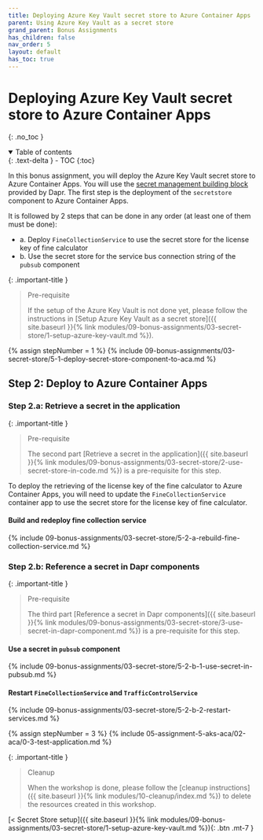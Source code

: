 ```yaml
---
title: Deploying Azure Key Vault secret store to Azure Container Apps
parent: Using Azure Key Vault as a secret store
grand_parent: Bonus Assignments
has_children: false
nav_order: 5
layout: default
has_toc: true
---
```


# Deploying Azure Key Vault secret store to Azure Container Apps

{: .no_toc }

<details open markdown="block">
  <summary>
    Table of contents
  </summary>
  {: .text-delta }
- TOC
{:toc}
</details>

In this bonus assignment, you will deploy the Azure Key Vault secret store to Azure Container Apps. You will use the [secret management building block](https://docs.dapr.io/developing-applications/building-blocks/secrets/) provided by Dapr. The first step is the deployment of the `secretstore` component to Azure Container Apps.

It is followed by 2 steps that can be done in any order (at least one of them must be done):

- a. Deploy `FineCollectionService` to use the secret store for the license key of fine calculator
- b. Use the secret store for the service bus connection string of the `pubsub` component

{: .important-title }
> Pre-requisite
>
> If the setup of the Azure Key Vault is not done yet, please follow the instructions in [Setup Azure Key Vault as a secret store]({{ site.baseurl }}{% link modules/09-bonus-assignments/03-secret-store/1-setup-azure-key-vault.md %}).
>

<!-- ---------------- DEPLOY SECRET STORE COMPONENT TO ACA ----------------- -->

{% assign stepNumber = 1 %}
{% include 09-bonus-assignments/03-secret-store/5-1-deploy-secret-store-component-to-aca.md %}

## Step 2: Deploy to Azure Container Apps

### Step 2.a: Retrieve a secret in the application

{: .important-title }
> Pre-requisite
>
> The second part [Retrieve a secret in the application]({{ site.baseurl }}{% link modules/09-bonus-assignments/03-secret-store/2-use-secret-store-in-code.md %}) is a pre-requisite for this step.
>

To deploy the retrieving of the license key of the fine calculator to Azure Container Apps, you will need to update the `FineCollectionService` container app to use the secret store for the license key of fine calculator.

#### Build and redeploy fine collection service

{% include 09-bonus-assignments/03-secret-store/5-2-a-rebuild-fine-collection-service.md %}

### Step 2.b: Reference a secret in Dapr components

{: .important-title }
> Pre-requisite
>
> The third part [Reference a secret in Dapr components]({{ site.baseurl }}{% link modules/09-bonus-assignments/03-secret-store/3-use-secret-in-dapr-component.md %}) is a pre-requisite for this step.
>

#### Use a secret in `pubsub` component

{% include 09-bonus-assignments/03-secret-store/5-2-b-1-use-secret-in-pubsub.md %}

#### Restart `FineCollectionService` and `TrafficControlService`

{% include 09-bonus-assignments/03-secret-store/5-2-b-2-restart-services.md %}

<!-- -------------------------------- TEST --------------------------------- -->

{% assign stepNumber = 3 %}
{% include 05-assignment-5-aks-aca/02-aca/0-3-test-application.md %}

<!-- ------------------------------- CLEANUP ------------------------------- -->

{: .important-title }
> Cleanup
>
> When the workshop is done, please follow the [cleanup instructions]({{ site.baseurl }}{% link modules/10-cleanup/index.md %}) to delete the resources created in this workshop.
> 

<!-- ----------------------------- NAVIGATION ------------------------------ -->

<span class="fs-3">
[< Secret Store setup]({{ site.baseurl }}{% link modules/09-bonus-assignments/03-secret-store/1-setup-azure-key-vault.md %}){: .btn .mt-7 }
</span>
